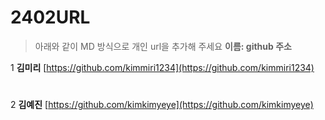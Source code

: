 # 2402URL
> 아래와 같이 MD 방식으로 개인 url을 추가해 주세요
**이름: github 주소**

1 **김미리** [https://github.com/kimmiri1234](https://github.com/kimmiri1234)  
#
2 **김예진** [https://github.com/kimkimyeye](https://github.com/kimkimyeye)